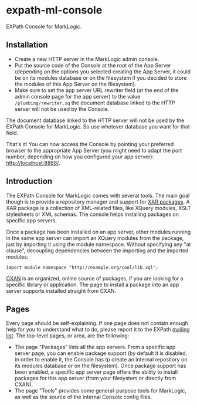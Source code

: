 expath-ml-console
=================

EXPath Console for MarkLogic.

Installation
------------

- Create a new HTTP server in the MarkLogic admin console.
- Put the source code of the Console at the root of the App Server
  (depending on the options you selected creating the App Server, it
  could be on its modules database or on the filesystem if you decided
  to store the modules of this App Server on the filesystem).
- Make sure to set the app server URL rewriter field (at the end of
  the admin console page for the app server) to the value
  `/plumbing/rewriter.xq` the document database linked to the HTTP
  server will not be used by the Console.

The document database linked to the HTTP server will not be used by
the EXPath Console for MarkLogic.  So use whetever database you want
for that field.

That's it!  You can now access the Console by pointing your preferred
browser to the appropriate App Server (you might need to adapt the
port number, depending on how you configured your app server):
[http://localhost:8888/](http://localhost:8888/).

Introduction
------------

The EXPath Console for MarkLogic comes with several tools.  The main
goal though is to provide a repository manager and support for
[XAR packages](http://expath.org/spec/pkg).  A XAR package is a
collection of XML-related files, like XQuery modules, XSLT stylesheets
or XML schemas.  The console helps installing packages on specific app
servers.

Once a package has been installed on an app server, other modules
running in the same app server can import an XQuery modules from the
package, just by importing it using the module namespace.  Without
specifying any "at clause", decoupling dependencies between the
importing and the imported modules:

```xquery
import module namespace "http://example.org/cool/lib.xql";
```

[CXAN](http://cxan.org/) is an organized, online source of packages,
if you are looking for a specific library or application.  The page to
install a package into an app server supports installed straight from
CXAN.

Pages
-----

Every page should be self-explaining.  If one page does not contain
enough help for you to understand what to do, please report it to the
EXPath [mailing list](http://expath.org/lists).  The top-level pages,
or area, are the following:

- The page "Packages" lists all the app servers.  From a specific app
  server page, you can enable package support (by default it is
  disabled, in order to enable it, the Console has tp create an
  internal repository on its modules database or on the filesystem).
  Once package support has been enabled, a specific app server page
  offers the ability to install packages for this app server (from
  your filesystem or directly from CXAN).
- The page "Tools" provides some general-purpose tools for MarkLogic,
  as well as the source of the internal Console config files.
